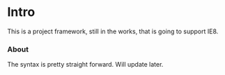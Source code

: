 # Intro

This is a project framework, still in the works, that is going to support IE8.

### About

The syntax is pretty straight forward. Will update later.